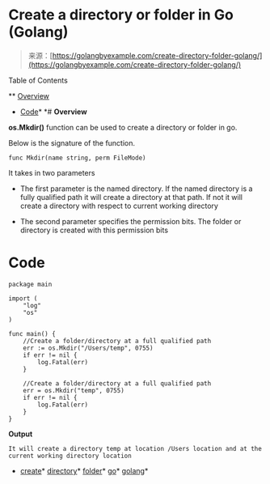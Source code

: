 <!--yml
category: 未分类
date: 2024-10-13 06:17:22
-->

# Create a directory or folder in Go (Golang)

> 来源：[https://golangbyexample.com/create-directory-folder-golang/](https://golangbyexample.com/create-directory-folder-golang/)

Table of Contents

 **   [Overview](#Overview "Overview")
*   [Code](#Code "Code")*  *# **Overview**

**os.Mkdir()** function can be used to create a directory or folder in go.

Below is the signature of the function.

```
func Mkdir(name string, perm FileMode)
```

It takes in two parameters

*   The first parameter is the named directory. If the named directory is a fully qualified path it will create a directory at that path. If not it will create a directory with respect to current working directory

*   The second parameter specifies the permission bits. The folder or directory is created with this permission bits

# **Code**

```
package main

import (
    "log"
    "os"
)

func main() {
    //Create a folder/directory at a full qualified path
    err := os.Mkdir("/Users/temp", 0755)
    if err != nil {
        log.Fatal(err)
    }

    //Create a folder/directory at a full qualified path
    err = os.Mkdir("temp", 0755)
    if err != nil {
        log.Fatal(err)
    }
}
```

**Output**

```
It will create a directory temp at location /Users location and at the current working directory location
```

*   [create](https://golangbyexample.com/tag/create/)*   [directory](https://golangbyexample.com/tag/directory/)*   [folder](https://golangbyexample.com/tag/folder/)*   [go](https://golangbyexample.com/tag/go/)*   [golang](https://golangbyexample.com/tag/golang/)*